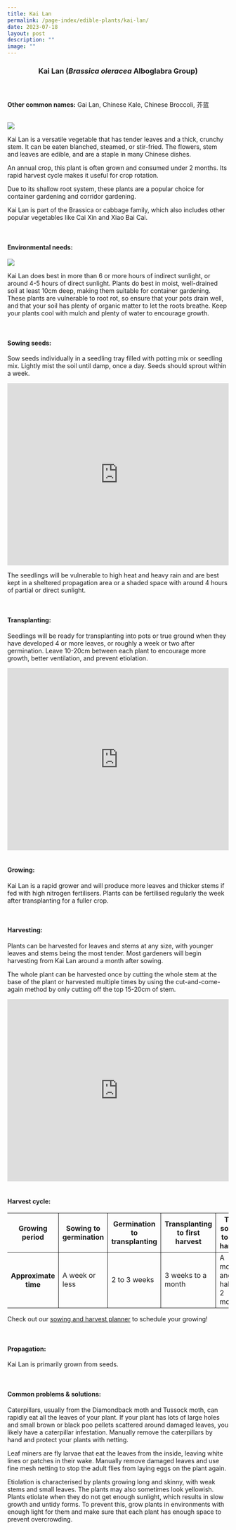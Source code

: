```yaml
---
title: Kai Lan
permalink: /page-index/edible-plants/kai-lan/
date: 2023-07-18
layout: post
description: ""
image: ""
---
```

<header>
	<h3>Kai Lan (<em>Brassica oleracea</em> Alboglabra Group)</h3>
</header>
	
<section>
	<p><strong>Other common names:</strong> Gai Lan, Chinese Kale, Chinese Broccoli, 芥蓝</p>
	<br>
</section>

<section>
	<img src="/images/Plants/KaiLan_JacChua%20(3).jpg">
	
<p>Kai Lan is a versatile vegetable that has tender leaves and a thick, crunchy stem. It can be eaten blanched, steamed, or stir-fried. The flowers, stem and leaves are edible, and are a staple in many Chinese dishes. </p>
<p>An annual crop, this plant is often grown and consumed under 2 months. Its rapid harvest cycle makes it useful for crop rotation.</p>
<p>Due to its shallow root system, these plants are a popular choice for container gardening and corridor gardening.</p>
<p>Kai Lan is part of the Brassica or cabbage family, which also includes other popular vegetables like Cai Xin and Xiao Bai Cai. </p>
	<br>
</section>

<section>
	<h4>Environmental needs:</h4>
		<img src="/images/Plants/KaiLan_JacChua%20(1).jpg">
	
<p>Kai Lan does best in more than 6 or more hours of indirect sunlight, or around 4-5 hours of direct sunlight. Plants do best in moist, well-drained soil at least 10cm deep, making them suitable for container gardening. These plants are vulnerable to root rot, so ensure that your pots drain well, and that your soil has plenty of organic matter to let the roots breathe. Keep your plants cool with mulch and plenty of water to encourage growth.</p>
	<br>
	</section>

<section>
  <h4>Sowing seeds:</h4>
<p>Sow seeds individually in a seedling tray filled with potting mix or seedling mix. Lightly mist the soil until damp, once a day. Seeds should sprout within a week.</p>
	
<iframe width="100%" height="415" src="https://www.youtube.com/embed/x7J87wY7U6s" title="YouTube video player" frameborder="0" allow="accelerometer; autoplay; clipboard-write; encrypted-media; gyroscope; picture-in-picture; web-share" allowfullscreen=""></iframe>	<br>

<p>The seedlings will be vulnerable to high heat and heavy rain and are best kept in a sheltered propagation area or a shaded space with around 4 hours of partial or direct sunlight. </p>
	<br>
</section>

<section>
	<h4>Transplanting:</h4>
<p>Seedlings will be ready for transplanting into pots or true ground when they have developed 4 or more leaves, or roughly a week or two after germination. Leave 10-20cm between each plant to encourage more growth, better ventilation, and prevent etiolation. </p>
<iframe allowfullscreen="" allow="accelerometer; autoplay; clipboard-write; encrypted-media; gyroscope; picture-in-picture; web-share" frameborder="0" title="YouTube video player" src="https://www.youtube.com/embed/lItBHYjyrKg" height="415" width="100%"></iframe><br><br>
</section>
	
<section>
	<h4>Growing:</h4>
<p>Kai Lan is a rapid grower and will produce more leaves and thicker stems if fed with high nitrogen fertilisers. Plants can be fertilised regularly the week after transplanting for a fuller crop. </p>
	<br>
</section>

<section>
	<h4>Harvesting:</h4>
<p>Plants can be harvested for leaves and stems at any size, with younger leaves and stems being the most tender. Most gardeners will begin harvesting from Kai Lan around a month after sowing.</p>
<p>The whole plant can be harvested once by cutting the whole stem at the base of the plant or harvested multiple times by using the cut-and-come-again method by only cutting off the top 15-20cm of stem.</p>

<iframe allowfullscreen="" allow="accelerometer; autoplay; clipboard-write; encrypted-media; gyroscope; picture-in-picture; web-share" frameborder="0" title="YouTube video player" src="https://www.youtube.com/embed/f_Uoug7ZSeg" height="415" width="100%"></iframe>
<br><br>
</section>

<section>
	<h4>Harvest cycle:</h4>
	<table>
		<thead>
			<tr>
				<th style="border-bottom:0px; border-right:solid 1px;">Growing period</th>
				<th style="border-bottom:0px; border-right:solid 1px;">Sowing to germination</th>
				<th style="border-bottom:0px; border-right:solid 1px;">Germination to transplanting</th>
				<th style="border-bottom:0px; border-right:solid 1px;">Transplanting to first harvest</th>
				<th style="border-bottom:0px; border-left:solid 1px;">Total sowing to first harvest</th>
			</tr>
		</thead>
		<tbody>
			<tr>
				<th style="border-right:solid 1px;">Approximate time</th>
				<td style="border-right:solid 1px;">A week or less</td>
				<td style="border-right:solid 1px;">2 to 3 weeks</td>
				<td style="border-right:solid 1px;">3 weeks to a month</td>
				<td style="border-left:solid 1px;">A month and a half to 2 months</td>
			</tr>
		</tbody>
	</table>
	
<p>Check out our&nbsp;<a href="(https://staging.dmhtu0pi4p9u7.amplifyapp.com/digital-tools/sowing-planner/)">sowing and harvest planner</a>&nbsp;to schedule your growing! </p> 
<br> 
</section>

<section>
	<h4>Propagation:</h4>
	<p>Kai Lan is primarily grown from seeds. </p>
	<br>
</section>

<section>
	<h4>Common problems &amp; solutions:</h4>
<p>Caterpillars, usually from the Diamondback moth and Tussock moth, can rapidly eat all the leaves of your plant. If your plant has lots of large holes and small brown or black poo pellets scattered around damaged leaves, you likely have a caterpillar infestation. Manually remove the caterpillars by hand and protect your plants with netting.</p>
<p>Leaf miners are fly larvae that eat the leaves from the inside, leaving white lines or patches in their wake. Manually remove damaged leaves and use fine mesh netting to stop the adult flies from laying eggs on the plant again.</p>
<p>Etiolation is characterised by plants growing long and skinny, with weak stems and small leaves. The plants may also sometimes look yellowish. Plants etiolate when they do not get enough sunlight, which results in slow growth and untidy forms. To prevent this, grow plants in environments with enough light for them and make sure that each plant has enough space to prevent overcrowding.</p>
<br>
</section>